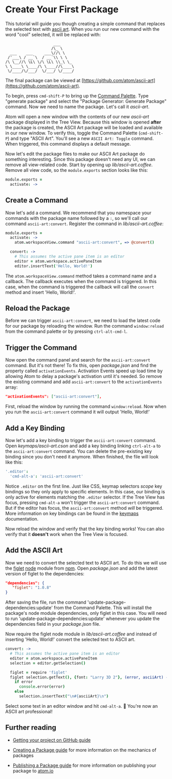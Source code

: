 # Create Your First Package

This tutorial will guide you though creating a simple command that replaces the
selected text with [ascii art](http://en.wikipedia.org/wiki/ASCII_art). When you
run our new command with the word "cool" selected, it will be replaced with:

```
                     ___
                    /\_ \
  ___    ___     ___\//\ \
 /'___\ / __`\  / __`\\ \ \
/\ \__//\ \L\ \/\ \L\ \\_\ \_
\ \____\ \____/\ \____//\____\
 \/____/\/___/  \/___/ \/____/
```

The final package can be viewed at
[https://github.com/atom/ascii-art](https://github.com/atom/ascii-art).

To begin, press `cmd-shift-P` to bring up the [Command
Palette](https://github.com/atom/command-palette). Type "generate package" and
select the "Package Generator: Generate Package" command. Now we need to name
the package. Let's call it _ascii-art_.

Atom will open a new window with the contents of our new _ascii-art_ package
displayed in the Tree View. Because this window is opened **after** the package
is created, the ASCII Art package will be loaded and available in our new
window. To verify this, toggle the Command Palette (`cmd-shift-P`) and type
"ASCII Art". You'll see a new `ASCII Art: Toggle` command. When triggered, this
command displays a default message.

Now let's edit the package files to make our ASCII Art package do something
interesting. Since this package doesn't need any UI, we can remove all
view-related code. Start by opening up _lib/ascii-art.coffee_. Remove all view
code, so the `module.exports` section looks like this:

```coffeescript
module.exports =
  activate: ->
```

## Create a Command

Now let's add a command. We recommend that you namespace your commands with the
package name followed by a `:`, so we'll call our command `ascii-art:convert`.
Register the command in _lib/ascii-art.coffee_:

```coffeescript
module.exports =
  activate: ->
    atom.workspaceView.command "ascii-art:convert", => @convert()

  convert: ->
    # This assumes the active pane item is an editor
    editor = atom.workspace.activePaneItem
    editor.insertText('Hello, World!')
```

The `atom.workspaceView.command` method takes a command name and a callback. The
callback executes when the command is triggered. In this case, when the command
is triggered the callback will call the `convert` method and insert 'Hello,
World!'.

## Reload the Package

Before we can trigger `ascii-art:convert`, we need to load the latest code for
our package by reloading the window. Run the command `window:reload` from the
command palette or by pressing `ctrl-alt-cmd-l`.

## Trigger the Command

Now open the command panel and search for the `ascii-art:convert` command. But
it's not there! To fix this, open _package.json_ and find the property called
`activationEvents`. Activation Events speed up load time by allowing Atom to
delay a package's activation until it's needed. So remove the existing command
and add `ascii-art:convert` to the `activationEvents` array:

```json
"activationEvents": ["ascii-art:convert"],
```

First, reload the window by running the command `window:reload`. Now when you
run the `ascii-art:convert` command it will output 'Hello, World!'

## Add a Key Binding

Now let's add a key binding to trigger the `ascii-art:convert` command. Open
_keymaps/ascii-art.cson_ and add a key binding linking `ctrl-alt-a` to the
`ascii-art:convert` command. You can delete the pre-existing key binding since
you don't need it anymore. When finished, the file will look like this:

```coffeescript
'.editor':
  'cmd-alt-a': 'ascii-art:convert'
```

Notice `.editor` on the first line. Just like CSS, keymap selectors *scope* key
bindings so they only apply to specific elements. In this case, our binding is
only active for elements matching the `.editor` selector. If the Tree View has
focus, pressing `cmd-alt-a` won't trigger the `ascii-art:convert` command. But
if the editor has focus, the `ascii-art:convert` method *will* be triggered.
More information on key bindings can be found in the
[keymaps](advanced/keymaps.html) documentation.

Now reload the window and verify that the key binding works! You can also verify
that it **doesn't** work when the Tree View is focused.

## Add the ASCII Art

Now we need to convert the selected text to ASCII art. To do this we will use
the [figlet](https://npmjs.org/package/figlet) [node](http://nodejs.org/) module
from [npm](https://npmjs.org/). Open _package.json_ and add the latest version of
figlet to the dependencies:

```json
"dependencies": {
   "figlet": "1.0.8"
}
```

After saving the file, run the command 'update-package-dependencies:update' from
the Command Palette. This will install the package's node module dependencies,
only figlet in this case. You will need to run
'update-package-dependencies:update' whenever you update the dependencies field
in your _package.json_ file.

Now require the figlet node module in _lib/ascii-art.coffee_ and instead of
inserting 'Hello, World!' convert the selected text to ASCII art.

```coffeescript
convert: ->
  # This assumes the active pane item is an editor
  editor = atom.workspace.activePaneItem
  selection = editor.getSelection()

  figlet = require 'figlet'
  figlet selection.getText(), {font: "Larry 3D 2"}, (error, asciiArt) ->
    if error
      console.error(error)
    else
      selection.insertText("\n#{asciiArt}\n")
```

Select some text in an editor window and hit `cmd-alt-a`. :tada: You're now an
ASCII art professional!

## Further reading

* [Getting your project on GitHub guide](http://guides.github.com/overviews/desktop)

* [Creating a Package guide](creating-a-package.html) for more information
  on the mechanics of packages

* [Publishing a Package guide](publish-a-package.html) for more information
  on publishing your package to [atom.io](https://atom.io)
